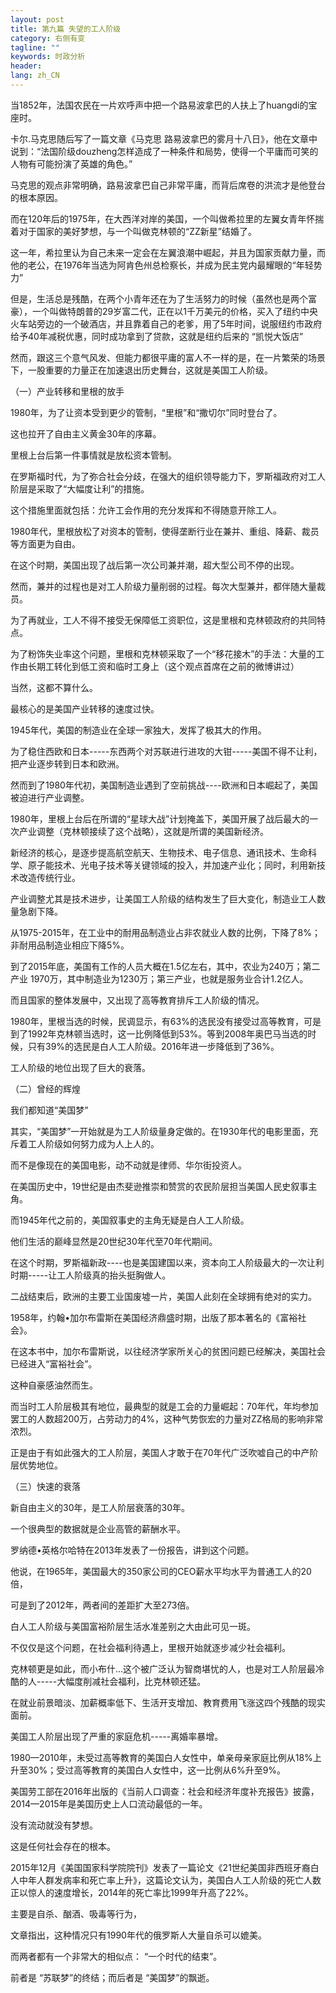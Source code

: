 ```yaml
---
layout: post
title: 第九篇 失望的工人阶级
category: 右侧有变
tagline: ""
keywords: 时政分析
header:
lang: zh_CN 
---
```



<p>当1852年，法国农民在一片欢呼声中把一个路易波拿巴的人扶上了huangdi的宝座时。</p>
<p>卡尔.马克思随后写了一篇文章《马克思 路易波拿巴的雾月十八日》，他在文章中说到：“法国阶级douzheng怎样造成了一种条件和局势，使得一个平庸而可笑的人物有可能扮演了英雄的角色。”</p>
<p>马克思的观点非常明确，路易波拿巴自己非常平庸，而背后席卷的洪流才是他登台的根本原因。</p>
<p>而在120年后的1975年，在大西洋对岸的美国，一个叫做希拉里的左翼女青年怀揣着对于国家的美好梦想，与一个叫做克林顿的“ZZ新星”结婚了。</p>
<p>这一年，希拉里认为自己未来一定会在左翼浪潮中崛起，并且为国家贡献力量，而他的老公，在1976年当选为阿肯色州总检察长，并成为民主党内最耀眼的“年轻势力”</p>
<p>但是，生活总是残酷，在两个小青年还在为了生活努力的时候（虽然也是两个富豪），一个叫做特朗普的29岁富二代，正在以1千万美元的价格，买入了纽约中央火车站旁边的一个破酒店，并且靠着自己的老爹，用了5年时间，说服纽约市政府给予40年减税优惠，同时成功拿到了贷款，这就是纽约后来的 “凯悦大饭店”</p>
<p>然而，跟这三个意气风发、但能力都很平庸的富人不一样的是，在一片繁荣的场景下，一股重要的力量正在加速退出历史舞台，这就是美国工人阶级。</p>
<p>（一）产业转移和里根的放手</p>
<p>1980年，为了让资本受到更少的管制，“里根”和“撒切尔”同时登台了。</p>
<p>这也拉开了自由主义黄金30年的序幕。</p>
<p>里根上台后第一件事情就是放松资本管制。</p>
<p>在罗斯福时代，为了弥合社会分歧，在强大的组织领导能力下，罗斯福政府对工人阶层是采取了“大幅度让利”的措施。</p>
<p>这个措施里面就包括：允许工会作用的充分发挥和不得随意开除工人。</p>
<p>1980年代，里根放松了对资本的管制，使得垄断行业在兼并、重组、降薪、裁员等方面更为自由。</p>
<p>在这个时期，美国出现了战后第一次公司兼并潮，超大型公司不停的出现。</p>
<p>然而，兼并的过程也是对工人阶级力量削弱的过程。每次大型兼并，都伴随大量裁员。</p>
<p>为了再就业，工人不得不接受无保障低工资职位，这是里根和克林顿政府的共同特点。</p>
<p>为了粉饰失业率这个问题，里根和克林顿采取了一个“移花接木”的手法：大量的工作由长期工转化到低工资和临时工身上（这个观点首席在之前的微博讲过）</p>
<p>当然，这都不算什么。</p>
<p>最核心的是美国产业转移的速度过快。</p>
<p>1945年代，美国的制造业在全球一家独大，发挥了极其大的作用。</p>
<p>为了稳住西欧和日本-----东西两个对苏联进行进攻的大钳-----美国不得不让利，把产业逐步转到日本和欧洲。</p>
<p>然而到了1980年代初，美国制造业遇到了空前挑战----欧洲和日本崛起了，美国被迫进行产业调整。</p>
<p>1980年，里根上台后在所谓的“星球大战”计划掩盖下，美国开展了战后最大的一次产业调整（克林顿接续了这个战略），这就是所谓的美国新经济。</p>
<p>新经济的核心，是逐步提高航空航天、生物技术、电子信息、通讯技术、生命科学、原子能技术、光电子技术等关键领域的投入，并加速产业化；同时，利用新技术改造传统行业。</p>
<p>产业调整尤其是技术进步，让美国工人阶级的结构发生了巨大变化，制造业工人数量急剧下降。</p>
<p>从1975-2015年，在工业中的耐用品制造业占非农就业人数的比例，下降了8%；非耐用品制造业相应下降5%。</p>
<p>到了2015年底，美国有工作的人员大概在1.5亿左右，其中，农业为240万；第二产业 1970万，其中制造业为1230万；第三产业，也就是服务业合计1.2亿人。</p>
<p>而且国家的整体发展中，又出现了高等教育排斥工人阶级的情况。</p>
<p>1980年，里根当选的时候，民调显示，有63%的选民没有接受过高等教育，可是到了1992年克林顿当选时，这一比例降低到53%。等到2008年奥巴马当选的时候，只有39%的选民是白人工人阶级。2016年进一步降低到了36%。</p>
<p>工人阶级的地位出现了巨大的衰落。</p>
<p>（二）曾经的辉煌</p>
<p>我们都知道“美国梦”</p>
<p>其实，“美国梦”一开始就是为工人阶级量身定做的。在1930年代的电影里面，充斥着工人阶级如何努力成为人上人的。</p>
<p>而不是像现在的美国电影，动不动就是律师、华尔街投资人。</p>
<p>在美国历史中，19世纪是由杰斐逊推崇和赞赏的农民阶层担当美国人民史叙事主角。</p>
<p>而1945年代之前的，美国叙事史的主角无疑是白人工人阶级。</p>
<p>他们生活的巅峰显然是20世纪30年代至70年代期间。</p>
<p>在这个时期，罗斯福新政----也是美国建国以来，资本向工人阶级最大的一次让利时期-----让工人阶级真的抬头挺胸做人。</p>
<p>二战结束后，欧洲的主要工业国废墟一片，美国人此刻在全球拥有绝对的实力。</p>
<p>1958年，约翰•加尔布雷斯在美国经济鼎盛时期，出版了那本著名的《富裕社会》。</p>
<p>在这本书中，加尔布雷斯说，以往经济学家所关心的贫困问题已经解决，美国社会已经进入“富裕社会”。</p>
<p>这种自豪感油然而生。</p>
<p>而当时工人阶层极其有地位，最典型的就是工会的力量崛起：70年代，年均参加罢工的人数超200万，占劳动力的4%，这种气势恢宏的力量对ZZ格局的影响非常浓烈。</p>
<p>正是由于有如此强大的工人阶层，美国人才敢于在70年代广泛吹嘘自己的中产阶层优势地位。</p>
<p>（三）快速的衰落</p>
<p>新自由主义的30年，是工人阶层衰落的30年。</p>
<p>一个很典型的数据就是企业高管的薪酬水平。</p>
<p>罗纳德•英格尔哈特在2013年发表了一份报告，讲到这个问题。</p>
<p>他说，在1965年，美国最大的350家公司的CEO薪水平均水平为普通工人的20倍，</p>
<p>可是到了2012年，两者间的差距扩大至273倍。</p>
<p>白人工人阶级与美国富裕阶层生活水准差别之大由此可见一斑。</p>
<p>不仅仅是这个问题，在社会福利待遇上，里根开始就逐步减少社会福利。</p>
<p>克林顿更是如此，而小布什…这个被广泛认为智商堪忧的人，也是对工人阶层最冷酷的人-----大幅度削减社会福利，比克林顿还猛。</p>
<p>在就业前景暗淡、加薪概率低下、生活开支增加、教育费用飞涨这四个残酷的现实面前。</p>
<p>美国工人阶层出现了严重的家庭危机-----离婚率暴增。</p>
<p>1980—2010年，未受过高等教育的美国白人女性中，单亲母亲家庭比例从18%上升至30%；受过高等教育的美国白人女性中，这一比例从6%升至9%。</p>
<p>美国劳工部在2016年出版的《当前人口调查：社会和经济年度补充报告》披露，2014—2015年是美国历史上人口流动最低的一年。</p>
<p>没有流动就没有梦想。</p>
<p>这是任何社会存在的根本。</p>
<p>2015年12月《美国国家科学院院刊》发表了一篇论文《21世纪美国非西班牙裔白人中年人群发病率和死亡率上升》，这篇论文认为，美国白人工人阶级的死亡人数正以惊人的速度增长，2014年的死亡率比1999年升高了22%。</p>
<p>主要是自杀、酗酒、吸毒等行为，</p>
<p>文章指出，这种情况只有1990年代的俄罗斯人大量自杀可以媲美。</p>
<p>而两者都有一个非常大的相似点： “一个时代的结束”。</p>
<p>前者是 “苏联梦”的终结；而后者是 “美国梦”的飘逝。</p>
